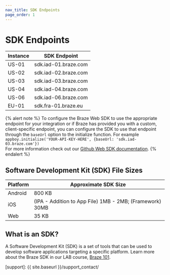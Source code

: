 ```yaml
---
nav_title: SDK Endpoints
page_order: 1
---
```


# SDK Endpoints

|Instance | SDK Endpoint
|---|---|
|US-01 | sdk.iad-01.braze.com |
|US-02 | sdk.iad-02.braze.com |
|US-03 | sdk.iad-03.braze.com |
|US-04 | sdk.iad-04.braze.com |
|US-06 | sdk.iad-06.braze.com |
|EU-01 | sdk.fra-01.braze.eu |

{% alert note %}
To configure the Braze Web SDK to use the appropriate endpoint for your integration or if Braze has provided you with a custom, client-specific endpoint, you can configure the SDK to use that endpoint through the `baseUrl` option to the initialize function. For example `appboy.initialize('YOUR-API-KEY-HERE', {baseUrl: 'sdk.iad-03.braze.com'})`
<br>For more information check out our <a href="https://github.com/Appboy/appboy-web-sdk#getting-started">Github Web SDK documentation</a>.
{% endalert %}


## Software Development Kit (SDK) File Sizes

| Platform | Approximate SDK Size |
|---|---|
| Android | 800 KB |
| iOS | (IPA - Addition to App File) 1MB - 2MB; (Framework) 30MB |
| Web | 35 KB |

## What is an SDK?

A Software Development Kit (SDK) is a set of tools that can be used to develop software applications targeting a specific platform. Learn more about the Braze SDK in our LAB course, [Braze 101][85].

[85]: https://lab.braze.com/braze-101
[support]: {{ site.baseurl }}/support_contact/
